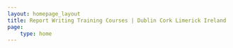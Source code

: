 ```yaml
---
layout: homepage_layout
title: Report Writing Training Courses | Dublin Cork Limerick Ireland
page:
    type: home
---
```


